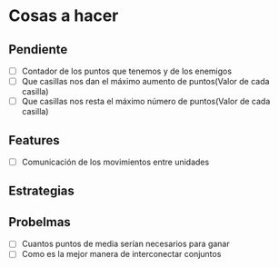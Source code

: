 # Cosas a hacer
## Pendiente
- [ ] Contador de los puntos que tenemos y de los enemigos
- [ ] Que casillas nos dan el máximo aumento de puntos(Valor de cada casilla)
- [ ] Que casillas nos resta el máximo número de puntos(Valor de cada casilla)

## Features
- [ ] Comunicación de los movimientos entre unidades
## Estrategias
## Probelmas
- [ ] Cuantos puntos de media serían necesarios para ganar
- [ ] Como es la mejor manera de interconectar conjuntos
